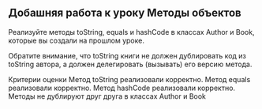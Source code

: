 ## Добашняя работа к уроку Методы объектов
Реализуйте методы toString, equals  и  hashCode  в классах Author  и  Book, которые вы создали на прошлом уроке.

Обратите внимание, что toString  книги не должен дублировать код из  toString  автора, а должен делегировать (вызывать) его версию метода.

Критерии оценки
Метод toString  реализовали корректно.
Метод  equals  реализовали корректно.
Метод  hashCode  реализовали корректно.
Методы не дублируют друг друга в классах  Author  и  Book
 
